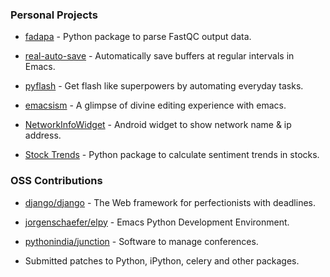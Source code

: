 <!--
.. title: Projects
.. slug: projects
.. date: 2018-03-04 21:21:21 UTC
.. tags:
.. category: projects
.. link:
.. description:
.. type: text
-->


### Personal Projects

- [fadapa](https://github.com/ChillarAnand/fadapa) - Python package to parse FastQC output data.

- [real-auto-save](https://github.com/ChillarAnand/real-auto-save) - Automatically save buffers at regular intervals in Emacs.

- [pyflash](https://github.com/ChillarAnand/pyflash) - Get flash like superpowers by automating everyday tasks.

- [emacsism](https://github.com/ChillarAnand/emacsism) - A glimpse of divine editing experience with emacs.

- [NetworkInfoWidget](https://github.com/ChillarAnand/NetworkInfoWidget) - Android widget to show network name & ip address.

- [Stock Trends](https://github.com/ChillarAnand/stocktrends) - Python package to calculate sentiment trends in stocks.


### OSS Contributions

- [django/django](https://github.com/django/django/commits?author=ChillarAnand) - The Web framework for perfectionists with deadlines.

- [jorgenschaefer/elpy](https://github.com/jorgenschaefer/elpy/commits?author=ChillarAnand) - Emacs Python Development Environment.

- [pythonindia/junction](https://github.com/pythonindia/junction/commits?author=ChillarAnand) - Software to manage conferences.

- Submitted patches to Python, iPython, celery and other packages.

